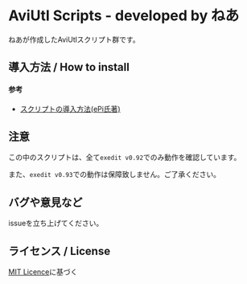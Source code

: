 # AviUtl Scripts - developed by ねあ

ねあが作成したAviUtlスクリプト群です。


## 導入方法 / How to install

#### 参考

- [スクリプトの導入方法(ePi氏著)](https://scrapbox.io/aviutl/スクリプトの導入方法)


## 注意

この中のスクリプトは、全て`exedit v0.92`でのみ動作を確認しています。

また、`exedit v0.93`での動作は保障致しません。ご了承ください。


## バグや意見など

issueを立ち上げてください。

## ライセンス / License

[MIT Licence](https://github.com/nea-c/AviUtl-Scripts/blob/master/LICENSE)に基づく
